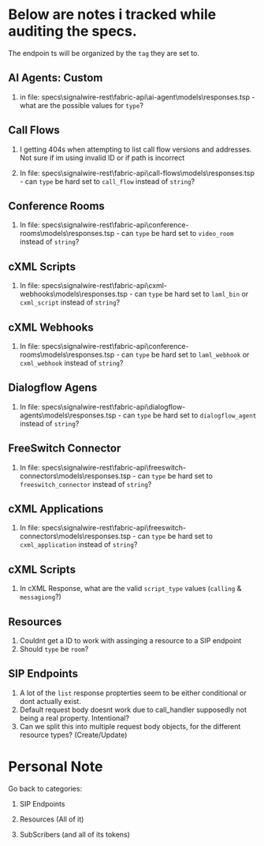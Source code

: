 # Below are notes i tracked while auditing the specs.

The endpoin ts will be organized by the `tag` they are set to.


## AI Agents: Custom


1. in file: specs\signalwire-rest\fabric-api\ai-agent\models\responses.tsp - what are the possible values for `type`?

## Call Flows

1. I getting 404s when attempting to list call flow versions and addresses. Not sure if im using invalid ID or if path is incorrect

2. In file: specs\signalwire-rest\fabric-api\call-flows\models\responses.tsp - can `type` be hard set to `call_flow` instead of `string`?


## Conference Rooms

1. In file: specs\signalwire-rest\fabric-api\conference-rooms\models\responses.tsp - can `type` be hard set to `video_room` instead of `string`?

## cXML Scripts

1. In file: specs\signalwire-rest\fabric-api\cxml-webhooks\models\responses.tsp - can `type` be hard set to `laml_bin` or `cxml_script` instead of `string`?

## cXML Webhooks

1. In file: specs\signalwire-rest\fabric-api\conference-rooms\models\responses.tsp - can `type` be hard set to `laml_webhook` or `cxml_webhook` instead of `string`?

## Dialogflow Agens

1. In file: specs\signalwire-rest\fabric-api\dialogflow-agents\models\responses.tsp - can `type` be hard set to `dialogflow_agent` instead of `string`?

## FreeSwitch Connector

1. In file: specs\signalwire-rest\fabric-api\freeswitch-connectors\models\responses.tsp - can `type` be hard set to `freeswitch_connector` instead of `string`?


## cXML Applications

1. In file: specs\signalwire-rest\fabric-api\freeswitch-connectors\models\responses.tsp - can `type` be hard set to `cxml_application` instead of `string`?


## cXML Scripts

1. In cXML Response, what are the valid `script_type` values (`calling` & `messagiong`?) 

## Resources

1. Couldnt get a ID to work with assinging a resource to a SIP endpoint
2. Should `type` be `room`?


## SIP Endpoints

1. A lot of the `list` response propterties seem to be either conditional or dont actually exist.
2. Default request body doesnt work due to call_handler supposedly not being a real property. Intentional?
3. Can we split this into multiple request body objects, for the different resource types? (Create/Update)



# Personal Note

Go back to categories:

1. SIP Endpoints


2. Resources (All of it)


3. SubScribers (and all of its tokens)
